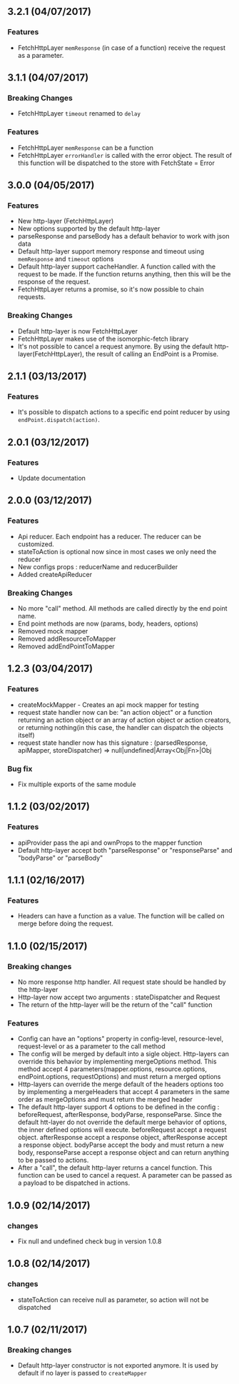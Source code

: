 ## 3.2.1 (04/07/2017)

### Features

* FetchHttpLayer `memResponse` (in case of a function) receive the request as a parameter.

## 3.1.1 (04/07/2017)

### Breaking Changes

* FetchHttpLayer `timeout` renamed to `delay`

### Features

* FetchHttpLayer `memResponse` can be a function
* FetchHttpLayer `errorHandler` is called with the error object. The result of this function will be dispatched to the store with FetchState = Error

## 3.0.0 (04/05/2017)

### Features

* New http-layer (FetchHttpLayer)
* New options supported by the default http-layer
* parseResponse and parseBody has a default behavior to work with json data
* Default http-layer support memory response and timeout using `memResponse` and `timeout` options
* Default http-layer support cacheHandler. A function called with the request to be made. If the function returns anything, then this will be the response of the request.
* FetchHttpLayer returns a promise, so it's now possible to chain requests.

### Breaking Changes

* Default http-layer is now FetchHttpLayer
* FetchHttpLayer makes use of the isomorphic-fetch library
* It's not possible to cancel a request anymore. By using the default http-layer(FetchHttpLayer), the result of calling an EndPoint is a Promise.

## 2.1.1 (03/13/2017)

### Features

* It's possible to dispatch actions to a specific end point reducer by using `endPoint.dispatch(action)`.

## 2.0.1 (03/12/2017)

### Features

* Update documentation

## 2.0.0 (03/12/2017)

### Features

* Api reducer. Each endpoint has a reducer. The reducer can be customized.
* stateToAction is optional now since in most cases we only need the reducer
* New configs props : reducerName and reducerBuilder
* Added createApiReducer

### Breaking Changes

* No more "call" method. All methods are called directly by the end point name.
* End point methods are now (params, body, headers, options)
* Removed mock mapper
* Removed addResourceToMapper
* Removed addEndPointToMapper

## 1.2.3 (03/04/2017)

### Features

* createMockMapper - Creates an api mock mapper for testing
* request state handler now can be: "an action object" or a function returning an action object or an array of action object or action creators, or returning nothing(in this case, the handler can dispatch the objects itself)
* request state handler now has this signature : (parsedResponse, apiMapper, storeDispatcher) => null|undefined|Array<Obj|Fn>|Obj

### Bug fix

* Fix multiple exports of the same module

## 1.1.2 (03/02/2017)

### Features

* apiProvider pass the api and ownProps to the mapper function
* Default http-layer accept both "parseResponse" or "responseParse" and "bodyParse" or "parseBody"

## 1.1.1 (02/16/2017)

### Features

* Headers can have a function as a value. The function will be called on merge before doing the request.

## 1.1.0 (02/15/2017)

### Breaking changes

* No more response http handler. All request state should be handled by the http-layer
* Http-layer now accept two arguments : stateDispatcher and Request
* The return of the http-layer will be the return of the "call" function

### Features

* Config can have an "options" property in config-level, resource-level, request-level or as a parameter to the call method
* The config will be merged by default into a sigle object. Http-layers can override this behavior by implementing mergeOptions method. This method accept 4 parameters(mapper.options, resource.options, endPoint.options, requestOptions) and must return a merged options
* Http-layers can override the merge default of the headers options too by implementing a mergeHeaders that accept 4 parameters in the same order as mergeOptions and must return the merged header
* The default http-layer support 4 options to be defined in the config : beforeRequest, afterResponse, bodyParse, responseParse. Since the default htt-layer do not override the default merge behavior of options, the inner defined options will execute. beforeRequest accept a request object. afterResponse accept a response object, afterResponse accept a response object. bodyParse accept the body and must return a new body, responseParse accept a response object and can return anything to be passed to actions.
* After a "call", the default http-layer returns a cancel function. This function can be used to cancel a request. A parameter can be passed as a payload to be dispatched in actions.

## 1.0.9 (02/14/2017)

### changes

* Fix null and undefined check bug in version 1.0.8


## 1.0.8 (02/14/2017)

### changes

* stateToAction can receive null as parameter, so action will not be dispatched

## 1.0.7 (02/11/2017)

### Breaking changes

* Default http-layer constructor is not exported anymore. It is used by default if no layer is passed to ``createMapper``
